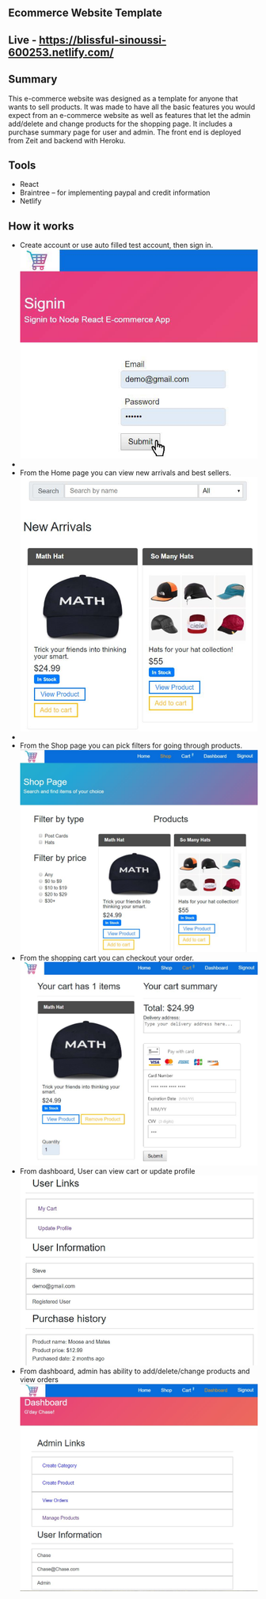 ## Ecommerce Website Template

## Live - https://blissful-sinoussi-600253.netlify.com/

## Summary 
This e-commerce website was designed as a template for anyone that wants to sell products. 
It was made to have all the basic features you would expect from an e-commerce website as well as features that let the admin add/delete and change products for the shopping page. It includes a purchase summary page for user and admin. The front end is deployed from Zeit and backend with Heroku.  

## Tools
 - React
 - Braintree – for implementing paypal and credit information
 - Netlify
 
## How it works

- Create account or use auto filled test account, then sign in.
![](public/images/1.jpg)
 - 
 - From the Home page you can view new arrivals and best sellers.
![](public/images/2.JPG)
 - 
 - From the Shop page you can pick filters for going through products.
![](public/images/3.JPG)
 - From the shopping cart you can checkout your order. 
![](public/images/4.JPG)
 - From dashboard, User can view cart or update profile
![](public/images/5.JPG)
 - From dashboard, admin has ability to add/delete/change products and view orders
![](public/images/6.JPG)
